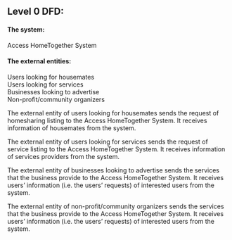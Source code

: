 ## Level 0 DFD:

#### The system:
Access HomeTogether System

#### The external entities:
Users looking for housemates\
Users looking for services\
Businesses looking to advertise\
Non-profit/community organizers


The external entity of users looking for housemates sends the request of homesharing listing to the Access HomeTogether System. It receives information of housemates from the system.

The external entity of users looking for services sends the request of service listing to the Access HomeTogether System. It receives information of services providers from the system.

The external entity of businesses looking to advertise sends the services that the business provide to the Access HomeTogether System. It receives users’ information (i.e. the users’ requests) of interested users from the system.

The external entity of non-profit/community organizers sends the services that the business provide to the Access HomeTogether System. It receives users’ information (i.e. the users’ requests) of interested users from the system.

